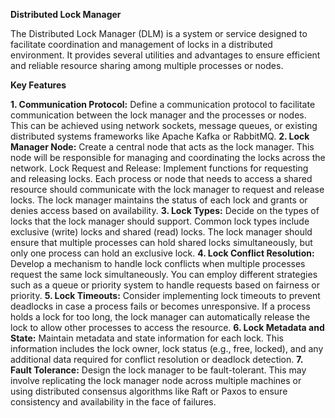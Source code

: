 **Distributed Lock Manager**

The Distributed Lock Manager (DLM) is a system or service designed to facilitate coordination and management of locks in a distributed environment. It provides several utilities and advantages to ensure efficient and reliable resource sharing among multiple processes or nodes.

**Key Features** </br>

**1. Communication Protocol:** Define a communication protocol to facilitate communication between the lock manager and the processes or nodes. This can be achieved using network sockets, message queues, or existing distributed systems frameworks like Apache Kafka or RabbitMQ.
**2. Lock Manager Node:** Create a central node that acts as the lock manager. This node will be responsible for managing and coordinating the locks across the network.
Lock Request and Release: Implement functions for requesting and releasing locks. Each process or node that needs to access a shared resource should communicate with the lock manager to request and release locks. The lock manager maintains the status of each lock and grants or denies access based on availability.
**3. Lock Types:** Decide on the types of locks that the lock manager should support. Common lock types include exclusive (write) locks and shared (read) locks. The lock manager should ensure that multiple processes can hold shared locks simultaneously, but only one process can hold an exclusive lock.
**4. Lock Conflict Resolution:** Develop a mechanism to handle lock conflicts when multiple processes request the same lock simultaneously. You can employ different strategies such as a queue or priority system to handle requests based on fairness or priority.
**5. Lock Timeouts:** Consider implementing lock timeouts to prevent deadlocks in case a process fails or becomes unresponsive. If a process holds a lock for too long, the lock manager can automatically release the lock to allow other processes to access the resource.
**6. Lock Metadata and State:** Maintain metadata and state information for each lock. This information includes the lock owner, lock status (e.g., free, locked), and any additional data required for conflict resolution or deadlock detection.
**7. Fault Tolerance:** Design the lock manager to be fault-tolerant. This may involve replicating the lock manager node across multiple machines or using distributed consensus algorithms like Raft or Paxos to ensure consistency and availability in the face of failures.
